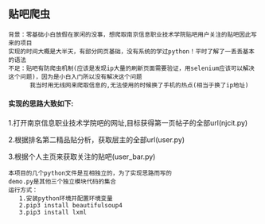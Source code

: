 <h2>贴吧爬虫</h2>

```
背景：零基础小白放假在家闲的没事，想爬取南京信息职业技术学院贴吧用户关注的贴吧因此写来的项目
实现的时间大概是大半天，有部分网页基础，没有系统的学过python！平时了解了一丢丢基本的语法
不足：贴吧有防爬虫机制(应该是发现ip大量的刷新页面需要验证，用selenium应该可以解决这个问题)，因为是小白入门所以没有解决这个问题
      我当时用无线网来爬取信息的,无法使用的时候换了手机的热点(相当于换了ip地址)
```
<h4>实现的思路大致如下:</h4>
<p>1.打开南京信息职业技术学院吧的网址,目标获得第一页帖子的全部url(njcit.py)</p>
<p>2.根据排名第二精品贴分析，获取层主的全部url(user.py)</p>
<p>3.根据个人主页来获取关注的贴吧(user_bar.py)</p>

```
本项目的几个python文件是互相独立的，为了实现思路而写的
demo.py是其他三个独立模块代码的集合
运行方式：
   1.安装python环境并配置环境变量
   2.pip3 install beautifulsoup4
   3.pip3 install lxml
```




